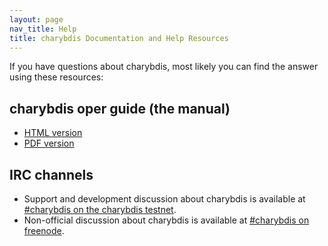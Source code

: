 ```yaml
---
layout: page
nav_title: Help
title: charybdis Documentation and Help Resources
---
```


If you have questions about charybdis, most likely you can find the answer using these resources:

## charybdis oper guide (the manual)

 * [HTML version](http://www.stack.nl/~jilles/irc/charybdis-oper-guide/index.html)
 * [PDF version](http://www.stack.nl/~jilles/irc/charybdis-oper-guide/charybdis-oper-guide.pdf)

## IRC channels

 * Support and development discussion about charybdis is available at [#charybdis on the charybdis testnet](irc://irc.charybdis.io/#charybdis).
 * Non-official discussion about charybdis is available at [#charybdis on freenode](irc://chat.freenode.net/#charybdis).
